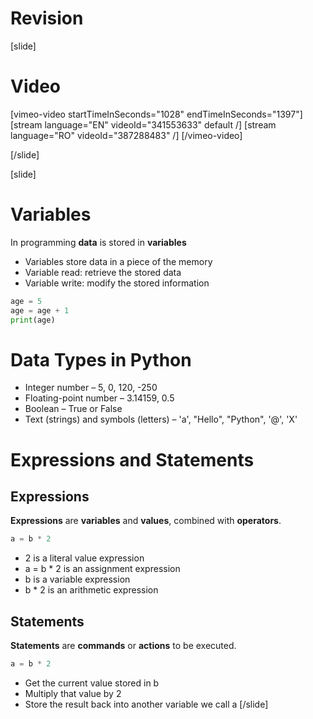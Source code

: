 # Revision 

[slide]
# Video

[vimeo-video startTimeInSeconds="1028" endTimeInSeconds="1397"]
[stream language="EN" videoId="341553633" default /]
[stream language="RO" videoId="387288483"  /]
[/vimeo-video]

[/slide]

[slide]
# Variables
In programming **data** is stored in **variables**
  * Variables store data in a piece of the memory
  * Variable read: retrieve the stored data
  * Variable write: modify the stored information

```py live
age = 5
age = age + 1
print(age)
```
# Data Types in Python
* Integer number – 5, 0, 120, -250
* Floating-point number – 3.14159, 0.5
* Boolean – True or False
* Text (strings) and symbols (letters) –  'a', "Hello", "Python", '@', 'X'

# Expressions and Statements

## Expressions
**Expressions** are **variables** and **values**, combined with **operators**.

```py
a = b * 2
```
- 2 is a literal value expression
- a = b * 2 is an assignment expression
- b is a variable expression
- b * 2 is an arithmetic expression

## Statements
**Statements** are **commands** or **actions** to be executed.

```py
a = b * 2
```
- Get the current value stored in b
- Multiply that value by 2
- Store the result back into another variable we call a
[/slide]